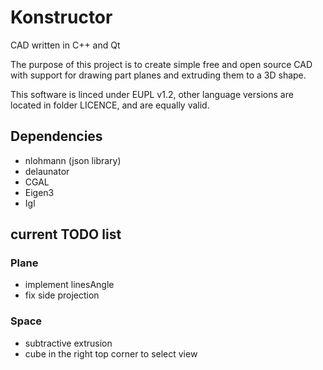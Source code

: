 # Konstructor

CAD written in C++ and Qt

The purpose of this project is to create simple free and open source CAD with support for drawing part planes and extruding them to a 3D shape.

This software is linced under EUPL v1.2, other language versions are located in folder LICENCE, and are equally valid.

## Dependencies

- nlohmann (json library)
- delaunator
- CGAL
- Eigen3
- Igl

## current TODO list

### Plane

- implement linesAngle
- fix side projection

### Space

- subtractive extrusion
- cube in the right top corner to select view
